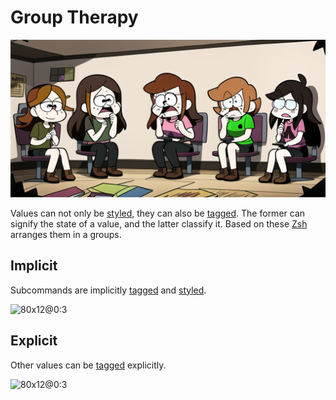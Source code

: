 # Group Therapy

![](./groupTherapy/banner.png)

Values can not only be [styled], they can also be [tagged].
The former can signify the state of a value, and the latter classify it.
Based on these [Zsh] arranges them in a groups.

## Implicit

Subcommands are implicitly [tagged] and [styled].

![80x12@0:3](./groupTherapy/implicit.cast)

## Explicit

Other values can be [tagged] explicitly.

![80x12@0:3](./groupTherapy/explicit.cast)


[styled]:https://carapace-sh.github.io/carapace/carapace/action/style.html
[tagged]:https://carapace-sh.github.io/carapace/carapace/action/tag.html
[Zsh]:https://www.zsh.org/
